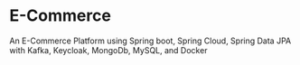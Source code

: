 # E-Commerce
An E-Commerce Platform using Spring boot, Spring Cloud, Spring Data JPA with Kafka, Keycloak, MongoDb, MySQL, and Docker
